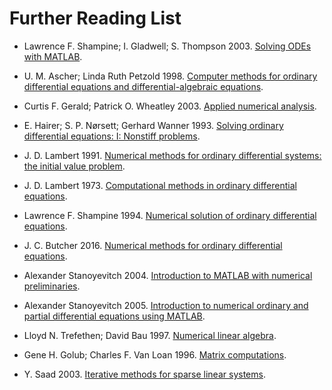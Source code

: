 # Further Reading List

- Lawrence F. Shampine; I. Gladwell; S. Thompson 2003.
    [Solving ODEs with MATLAB](http://lists.lib.mmu.ac.uk/items/E4AB56FB-8238-F8DC-E83F-C4D3B2C362AD.html).

- U. M. Ascher; Linda Ruth Petzold 1998. 
    [Computer methods for ordinary differential equations and differential-algebraic equations](http://lists.lib.mmu.ac.uk/items/8BB5B8B8-AF1D-0D1B-919C-E9C3B765D59E.html).
      

- Curtis F. Gerald; Patrick O. Wheatley 2003.
    [Applied numerical analysis](http://lists.lib.mmu.ac.uk/items/42D3FEA3-B377-8F21-F75A-140B5F1217FF.html).
     

- E. Hairer; S. P. Nørsett; Gerhard Wanner 1993. 
    [Solving ordinary differential equations: I: Nonstiff problems](http://lists.lib.mmu.ac.uk/items/0C5DB71E-46DB-5842-1EC2-50CE4F643C9B.html).
     

- J. D. Lambert 1991. 
    [Numerical methods for ordinary differential systems: the initial value problem](http://lists.lib.mmu.ac.uk/items/D14D208C-EEBF-E9D5-C081-63BE1C3EAC59.html).
     

- J. D. Lambert 1973.
    [Computational methods in ordinary differential equations](http://lists.lib.mmu.ac.uk/items/8EE5972E-EA8A-D906-3615-2F2B33A50376.html).
      

- Lawrence F. Shampine 1994.
    [Numerical solution of ordinary differential equations](http://lists.lib.mmu.ac.uk/items/FAE1C5B4-86A7-9709-7CD5-E4725B426B83.html).
      

- J. C. Butcher 2016.
    [Numerical methods for ordinary differential equations](http://lists.lib.mmu.ac.uk/items/219E5635-74D9-997B-E5DA-9F824AF99240.html).
     

- Alexander Stanoyevitch 2004.
    [Introduction to MATLAB with numerical preliminaries](http://lists.lib.mmu.ac.uk/items/4A2F9462-3A68-2725-F076-1F28158C039B.html).
      

- Alexander Stanoyevitch 2005.
    [Introduction to numerical ordinary and partial differential equations using MATLAB](http://lists.lib.mmu.ac.uk/items/701386CA-2A4F-6B91-08D5-64F515EB2759.html).
     

- Lloyd N. Trefethen; David Bau 1997. 
    [Numerical linear algebra](http://lists.lib.mmu.ac.uk/items/4FE6E656-23B8-3104-1E9E-AB2B1D14EE95.html).
          

- Gene H. Golub; Charles F. Van Loan 1996.
    [Matrix computations](http://lists.lib.mmu.ac.uk/items/257D5666-D75B-B174-F708-B45C7EDF4594.html).
     

- Y. Saad 2003.
    [Iterative methods for sparse linear systems](http://lists.lib.mmu.ac.uk/items/C162A8B3-77C3-6A22-9C8F-283201D125D5.html).
      